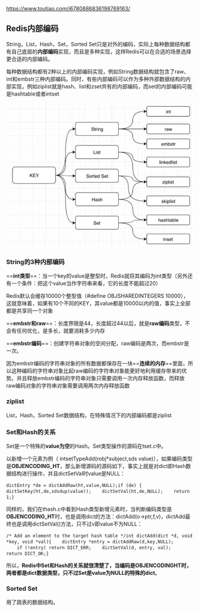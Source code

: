 https://www.toutiao.com/i6780886836198769163/

## Redis内部编码

String，List，Hash，Set，Sorted Set只是对外的编码，实际上每种数据结构都有自己底层的**内部编码**实现，而且是多种实现，这样Redis可以在合适的场景选择更合适的内部编码。

每种数据结构都有2种以上的内部编码实现，例如String数据结构就包含了raw、int和embstr三种内部编码。同时，有些内部编码可以作为多种外部数据结构的内部实现，例如ziplist就是hash、list和zset共有的内部编码，而set的内部编码可能是hashtable或者intset

![redis内部编码](images/redis内部编码.png)



### String的3种内部编码

==**int类型**==：当一个key的value是整型时，Redis就将其编码为int类型（另外还有一个条件：把这个value当作字符串来看，它的长度不能超过20）

Redis默认会缓存10000个整型值（#define OBJSHAREDINTEGERS 10000），这就意味着，如果有10个不同的KEY，其value都是10000以内的值，事实上全部都是共享同一个对象

==**embstr和raw**==：长度界限是44，长度超过44以后，就是**raw编码**类型，不会有任何优化，是多长，就要消耗多少内存

==**embstr编码**==：创建字符串对象的空间分配，raw编码是两次，而embstr是一次。

因为embstr编码的字符串对象的所有数据都保存在一块==**连续的内存**==里面，所以这种编码的字符串对象比起raw编码的字符串对象能更好地利用缓存带来的优势。并且释放embstr编码的字符串对象只需要调用一次内存释放函数，而释放raw编码对象的字符串对象需要调用两次内存释放函数

### ziplist

List，Hash，Sorted Set数据结构，在特殊情况下的内部编码都是ziplist





### Set和Hash的关系

Set是一个特殊的**value为空**的Hash。Set类型操作的源码在tset.c中。

以新增一个元素为例（ intsetTypeAdd(robj*subject,sds value)），如果编码类型是**OBJENCODING_HT**，那么新增源码的源码如下，事实上就是对dict即Hash数据结构进行操作，并且dictSetVal时value是NULL：

```
dictEntry *de = dictAddRaw(ht,value,NULL);if (de) {    dictSetKey(ht,de,sdsdup(value));    dictSetVal(ht,de,NULL);    return 1;}
```

同样的，我们在thash.c中看到Hash类型新增元素时，当判断编码类型是**OBJENCODING_HT**时，也是调用dict的方法：dictAdd(o->ptr,f,v)，dictAdd最终也是调用dictSetVal()方法，只不过v即value不为NULL：

```
/* Add an element to the target hash table */int dictAdd(dict *d, void *key, void *val){    dictEntry *entry = dictAddRaw(d,key,NULL);
    if (!entry) return DICT_ERR;    dictSetVal(d, entry, val);    return DICT_OK;}
```

所以，**Redis中Set和Hash的关系就很清楚了，当编码是OBJENCODINGHT时，两者都是dict数据类型，只不过Set是value为NULL的特殊的dict**。

### Sorted Set

用了跳表的数据结构。